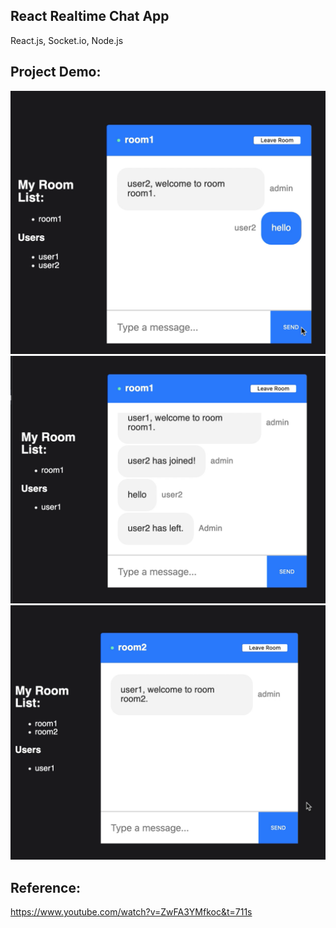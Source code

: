## React Realtime Chat App
React.js, Socket.io, Node.js

## Project Demo:
![Screenshot](/react-Chat-App/Chat-App/docs/screenshot3.png)
![Screenshot](/react-Chat-App/Chat-App/docs/screenshot1.png)
![Screenshot](/react-Chat-App/Chat-App/docs/screenshot2.png)

## Reference:
https://www.youtube.com/watch?v=ZwFA3YMfkoc&t=711s
